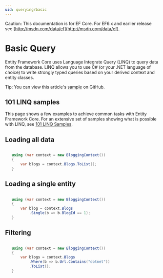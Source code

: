 ```yaml
---
uid: querying/basic
---
```

Caution: This documentation is for EF Core. For EF6.x and earlier release see [http://msdn.com/data/ef](http://msdn.com/data/ef).

  # Basic Query

Entity Framework Core uses Language Integrate Query (LINQ) to query data from the database. LINQ allows you to use C# (or your .NET language of choice) to write strongly typed queries based on your derived context and entity classes.

Tip: You can view this article's [sample](https://github.com/aspnet/EntityFramework.Docs/tree/master/samples/Querying) on GitHub.

  ## 101 LINQ samples

This page shows a few examples to achieve common tasks with Entity Framework Core. For an extensive set of samples showing what is possible with LINQ, see [101 LINQ Samples](https://code.msdn.microsoft.com/101-LINQ-Samples-3fb9811b).

  ## Loading all data

<!-- literal_block {"ids": [], "classes": [], "xml:space": "preserve", "backrefs": [], "linenos": true, "dupnames": [], {"language": "csharp", "highlight_args": {"linenostart": 1}, "names": [], "source": "/Users/shirhatti/src/EntityFramework.Docs/docs/querying/Querying/Querying/Basics/Sample.cs"} -->

````c#

   using (var context = new BloggingContext())
   {
       var blogs = context.Blogs.ToList();
   }

   ````

  ## Loading a single entity

<!-- literal_block {"ids": [], "classes": [], "xml:space": "preserve", "backrefs": [], "linenos": true, "dupnames": [], {"language": "csharp", "highlight_args": {"linenostart": 1}, "names": [], "source": "/Users/shirhatti/src/EntityFramework.Docs/docs/querying/Querying/Querying/Basics/Sample.cs"} -->

````c#

   using (var context = new BloggingContext())
   {
       var blog = context.Blogs
           .Single(b => b.BlogId == 1);
   }

   ````

  ## Filtering

<!-- literal_block {"ids": [], "classes": [], "xml:space": "preserve", "backrefs": [], "linenos": true, "dupnames": [], {"language": "csharp", "highlight_args": {"linenostart": 1}, "names": [], "source": "/Users/shirhatti/src/EntityFramework.Docs/docs/querying/Querying/Querying/Basics/Sample.cs"} -->

````c#

   using (var context = new BloggingContext())
   {
       var blogs = context.Blogs
           .Where(b => b.Url.Contains("dotnet"))
           .ToList();
   }

   ````
